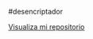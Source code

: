 #desencriptador

<a href="https://gcastillo1901.github.io/desencriptador/Index.html">Visualiza mi repositorio</a>
